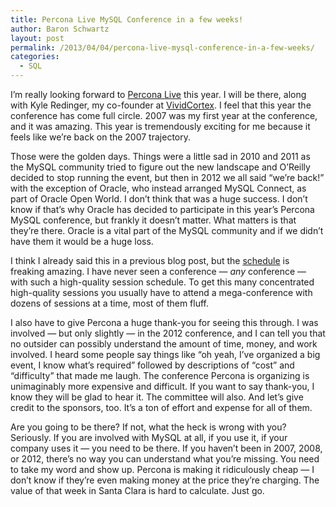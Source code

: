 ```yaml
---
title: Percona Live MySQL Conference in a few weeks!
author: Baron Schwartz
layout: post
permalink: /2013/04/04/percona-live-mysql-conference-in-a-few-weeks/
categories:
  - SQL
---
```

I&#8217;m really looking forward to [Percona Live][1] this year. I will be there, along with Kyle Redinger, my co-founder at [VividCortex][2]. I feel that this year the conference has come full circle. 2007 was my first year at the conference, and it was amazing. This year is tremendously exciting for me because it feels like we&#8217;re back on the 2007 trajectory.

Those were the golden days. Things were a little sad in 2010 and 2011 as the MySQL community tried to figure out the new landscape and O&#8217;Reilly decided to stop running the event, but then in 2012 we all said &#8220;we&#8217;re back!&#8221; with the exception of Oracle, who instead arranged MySQL Connect, as part of Oracle Open World. I don&#8217;t think that was a huge success. I don&#8217;t know if that&#8217;s why Oracle has decided to participate in this year&#8217;s Percona MySQL conference, but frankly it doesn&#8217;t matter. What matters is that they&#8217;re there. Oracle is a vital part of the MySQL community and if we didn&#8217;t have them it would be a huge loss.

I think I already said this in a previous blog post, but the [schedule][3] is freaking amazing. I have never seen a conference &#8212; *any* conference &#8212; with such a high-quality session schedule. To get this many concentrated high-quality sessions you usually have to attend a mega-conference with dozens of sessions at a time, most of them fluff.

I also have to give Percona a huge thank-you for seeing this through. I was involved &#8212; but only slightly &#8212; in the 2012 conference, and I can tell you that no outsider can possibly understand the amount of time, money, and work involved. I heard some people say things like &#8220;oh yeah, I&#8217;ve organized a big event, I know what&#8217;s required&#8221; followed by descriptions of &#8220;cost&#8221; and &#8220;difficulty&#8221; that made me laugh. The conference Percona is organizing is unimaginably more expensive and difficult. If you want to say thank-you, I know they will be glad to hear it. The committee will also. And let&#8217;s give credit to the sponsors, too. It&#8217;s a ton of effort and expense for all of them.

Are you going to be there? If not, what the heck is wrong with you? Seriously. If you are involved with MySQL at all, if you use it, if your company uses it &#8212; you need to be there. If you haven&#8217;t been in 2007, 2008, or 2012, there&#8217;s no way you can understand what you&#8217;re missing. You need to take my word and show up. Percona is making it ridiculously cheap &#8212; I don&#8217;t know if they&#8217;re even making money at the price they&#8217;re charging. The value of that week in Santa Clara is hard to calculate. Just go.

 [1]: http://www.percona.com/live/
 [2]: https://vividcortex.com/
 [3]: http://www.percona.com/live/mysql-conference-2013/program/schedule/sessions-day-1